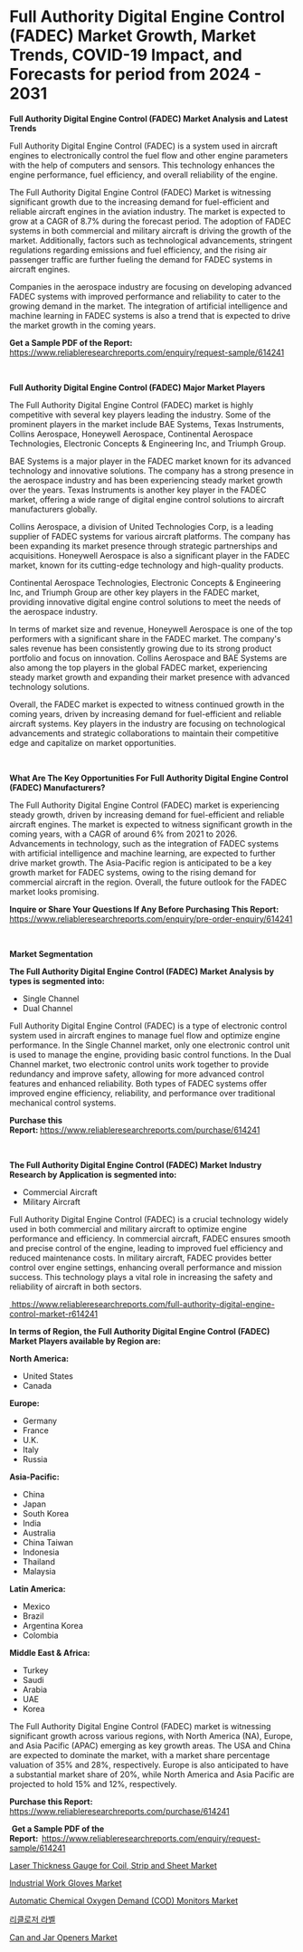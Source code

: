 <p><h1>Full Authority Digital Engine Control (FADEC) Market Growth, Market Trends, COVID-19 Impact, and Forecasts for period from 2024 - 2031</h1></p><p><strong>Full Authority Digital Engine Control (FADEC) Market Analysis and Latest Trends</strong></p>
<p><p>Full Authority Digital Engine Control (FADEC) is a system used in aircraft engines to electronically control the fuel flow and other engine parameters with the help of computers and sensors. This technology enhances the engine performance, fuel efficiency, and overall reliability of the engine.</p><p>The Full Authority Digital Engine Control (FADEC) Market is witnessing significant growth due to the increasing demand for fuel-efficient and reliable aircraft engines in the aviation industry. The market is expected to grow at a CAGR of 8.7% during the forecast period. The adoption of FADEC systems in both commercial and military aircraft is driving the growth of the market. Additionally, factors such as technological advancements, stringent regulations regarding emissions and fuel efficiency, and the rising air passenger traffic are further fueling the demand for FADEC systems in aircraft engines.</p><p>Companies in the aerospace industry are focusing on developing advanced FADEC systems with improved performance and reliability to cater to the growing demand in the market. The integration of artificial intelligence and machine learning in FADEC systems is also a trend that is expected to drive the market growth in the coming years.</p></p>
<p><strong>Get a Sample PDF of the Report:&nbsp;</strong> <a href="https://www.reliableresearchreports.com/enquiry/request-sample/614241">https://www.reliableresearchreports.com/enquiry/request-sample/614241</a></p>
<p>&nbsp;</p>
<p><strong>Full Authority Digital Engine Control (FADEC) Major Market Players</strong></p>
<p><p>The Full Authority Digital Engine Control (FADEC) market is highly competitive with several key players leading the industry. Some of the prominent players in the market include BAE Systems, Texas Instruments, Collins Aerospace, Honeywell Aerospace, Continental Aerospace Technologies, Electronic Concepts & Engineering Inc, and Triumph Group.</p><p>BAE Systems is a major player in the FADEC market known for its advanced technology and innovative solutions. The company has a strong presence in the aerospace industry and has been experiencing steady market growth over the years. Texas Instruments is another key player in the FADEC market, offering a wide range of digital engine control solutions to aircraft manufacturers globally.</p><p>Collins Aerospace, a division of United Technologies Corp, is a leading supplier of FADEC systems for various aircraft platforms. The company has been expanding its market presence through strategic partnerships and acquisitions. Honeywell Aerospace is also a significant player in the FADEC market, known for its cutting-edge technology and high-quality products.</p><p>Continental Aerospace Technologies, Electronic Concepts & Engineering Inc, and Triumph Group are other key players in the FADEC market, providing innovative digital engine control solutions to meet the needs of the aerospace industry.</p><p>In terms of market size and revenue, Honeywell Aerospace is one of the top performers with a significant share in the FADEC market. The company's sales revenue has been consistently growing due to its strong product portfolio and focus on innovation. Collins Aerospace and BAE Systems are also among the top players in the global FADEC market, experiencing steady market growth and expanding their market presence with advanced technology solutions.</p><p>Overall, the FADEC market is expected to witness continued growth in the coming years, driven by increasing demand for fuel-efficient and reliable aircraft systems. Key players in the industry are focusing on technological advancements and strategic collaborations to maintain their competitive edge and capitalize on market opportunities.</p></p>
<p>&nbsp;</p>
<p><strong>What Are The Key Opportunities For Full Authority Digital Engine Control (FADEC) Manufacturers?</strong></p>
<p><p>The Full Authority Digital Engine Control (FADEC) market is experiencing steady growth, driven by increasing demand for fuel-efficient and reliable aircraft engines. The market is expected to witness significant growth in the coming years, with a CAGR of around 6% from 2021 to 2026. Advancements in technology, such as the integration of FADEC systems with artificial intelligence and machine learning, are expected to further drive market growth. The Asia-Pacific region is anticipated to be a key growth market for FADEC systems, owing to the rising demand for commercial aircraft in the region. Overall, the future outlook for the FADEC market looks promising.</p></p>
<p><strong>Inquire or Share Your Questions If Any Before Purchasing This Report:</strong> <a href="https://www.reliableresearchreports.com/enquiry/pre-order-enquiry/614241">https://www.reliableresearchreports.com/enquiry/pre-order-enquiry/614241</a></p>
<p>&nbsp;</p>
<p><strong>Market Segmentation</strong></p>
<p><strong>The Full Authority Digital Engine Control (FADEC) Market Analysis by types is segmented into:</strong></p>
<p><ul><li>Single Channel</li><li>Dual Channel</li></ul></p>
<p><p>Full Authority Digital Engine Control (FADEC) is a type of electronic control system used in aircraft engines to manage fuel flow and optimize engine performance. In the Single Channel market, only one electronic control unit is used to manage the engine, providing basic control functions. In the Dual Channel market, two electronic control units work together to provide redundancy and improve safety, allowing for more advanced control features and enhanced reliability. Both types of FADEC systems offer improved engine efficiency, reliability, and performance over traditional mechanical control systems.</p></p>
<p><strong>Purchase this Report:&nbsp;</strong><a href="https://www.reliableresearchreports.com/purchase/614241">https://www.reliableresearchreports.com/purchase/614241</a></p>
<p>&nbsp;</p>
<p><strong>The Full Authority Digital Engine Control (FADEC) Market Industry Research by Application is segmented into:</strong></p>
<p><ul><li>Commercial Aircraft</li><li>Military Aircraft</li></ul></p>
<p><p>Full Authority Digital Engine Control (FADEC) is a crucial technology widely used in both commercial and military aircraft to optimize engine performance and efficiency. In commercial aircraft, FADEC ensures smooth and precise control of the engine, leading to improved fuel efficiency and reduced maintenance costs. In military aircraft, FADEC provides better control over engine settings, enhancing overall performance and mission success. This technology plays a vital role in increasing the safety and reliability of aircraft in both sectors.</p></p>
<p><a href="https://www.reliableresearchreports.com/full-authority-digital-engine-control-market-r614241">&nbsp;https://www.reliableresearchreports.com/full-authority-digital-engine-control-market-r614241</a></p>
<p><strong>In terms of Region, the Full Authority Digital Engine Control (FADEC) Market Players available by Region are:</strong></p>
<p>
    <p> <strong> North America: </strong>
        <ul>
            <li>United States</li>
            <li>Canada</li>
        </ul>
        </p> 
    <p> <strong> Europe: </strong>
        <ul>
            <li>Germany</li>
            <li>France</li>
            <li>U.K.</li>
            <li>Italy</li>
            <li>Russia</li>
        </ul>
        </p> 
    <p> <strong> Asia-Pacific: </strong>
        <ul>
            <li>China</li>
            <li>Japan</li>
            <li>South Korea</li>
            <li>India</li>
            <li>Australia</li>
            <li>China Taiwan</li>
            <li>Indonesia</li>
            <li>Thailand</li>
            <li>Malaysia</li>
        </ul>
        </p> 
    <p> <strong> Latin America: </strong>
        <ul>
            <li>Mexico</li>
            <li>Brazil</li>
            <li>Argentina Korea</li>
            <li>Colombia</li>
        </ul>
        </p> 
    <p> <strong> Middle East & Africa: </strong>
        <ul>
            <li>Turkey</li>
            <li>Saudi</li>
            <li>Arabia</li>
            <li>UAE</li>
            <li>Korea</li>
        </ul>
    </p>
    </p>
<p><p>The Full Authority Digital Engine Control (FADEC) market is witnessing significant growth across various regions, with North America (NA), Europe, and Asia Pacific (APAC) emerging as key growth areas. The USA and China are expected to dominate the market, with a market share percentage valuation of 35% and 28%, respectively. Europe is also anticipated to have a substantial market share of 20%, while North America and Asia Pacific are projected to hold 15% and 12%, respectively.</p></p>
<p><strong>Purchase this Report: </strong><a href="https://www.reliableresearchreports.com/purchase/614241">https://www.reliableresearchreports.com/purchase/614241</a></p>
<p>&nbsp;<strong>Get a Sample PDF of the Report:&nbsp;&nbsp;</strong><a href="https://www.reliableresearchreports.com/enquiry/request-sample/614241">https://www.reliableresearchreports.com/enquiry/request-sample/614241</a></p>
<p><strong></strong></p>
<p><p><a href="https://github.com/EveKerluke2023/Market-Research-Report-List-2/blob/main/laser-thickness-gauge-for-coil-strip-and-sheet-market.md">Laser Thickness Gauge for Coil, Strip and Sheet Market</a></p><p><a href="https://medium.com/@sjdhshjc2456654/comprehensive-analysis-of-the-global-industrial-work-gloves-market-growth-trends-market-bb8a92122e3f">Industrial Work Gloves Market</a></p><p><a href="https://github.com/msbsaifansami/Market-Research-Report-List-1/blob/main/automatic-chemical-oxygen-demand-cod-monitors-market.md">Automatic Chemical Oxygen Demand (COD) Monitors Market</a></p><p><a href="https://github.com/marufmohassin05/Market-Research-Report-List-2/blob/main/901636170228.md">리클로저 라벨</a></p><p><a href="https://medium.com/@nettieboyle28/can-and-jar-openers-market-size-by-type-manual-opener-electric-opener-by-product-e6134506adcc">Can and Jar Openers Market</a></p></p>
